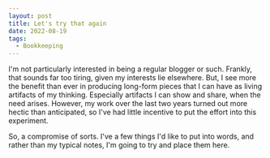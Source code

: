 ```yaml
---
layout: post
title: Let's try that again
date: 2022-08-19
tags:
  - Bookkeeping
---
```


I'm not particularly interested in being a regular blogger or such. Frankly, that sounds far too tiring, given my interests lie elsewhere. But, I see more the benefit than ever in producing long-form pieces that I can have as living artifacts of my thinking. Especially artifacts I can show and share, when the need arises. However, my work over the last two years turned out more hectic than anticipated, so I've had little incentive to put the effort into this experiment.

So, a compromise of sorts. I've a few things I'd like to put into words, and rather than my typical notes, I'm going to try and place them here.
